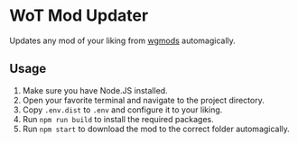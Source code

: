 # WoT Mod Updater

Updates any mod of your liking from [wgmods](https://wgmods.net/) automagically.

## Usage

1. Make sure you have Node.JS installed.
2. Open your favorite terminal and navigate to the project directory.
3. Copy `.env.dist` to `.env` and configure it to your liking.
4. Run `npm run build` to install the required packages.
5. Run `npm start` to download the mod to the correct folder automagically.
